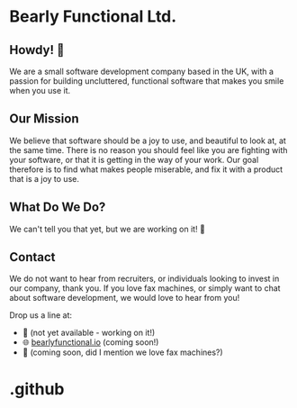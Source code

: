 # Bearly Functional Ltd.

## Howdy! 👋

We are a small software development company based in the UK, with a passion for building uncluttered, functional software that makes you smile when you use it.

## Our Mission

We believe that software should be a joy to use, and beautiful to look at, at the same time.
There is no reason you should feel like you are fighting with your software, or that it is getting in the way of your work.
Our goal therefore is to find what makes people miserable, and fix it with a product that is a joy to use.

## What Do We Do?

We can't tell you that yet, but we are working on it! 🤫

## Contact

We do not want to hear from recruiters, or individuals looking to invest in our company, thank you.
If you love fax machines, or simply want to chat about software development, we would love to hear from you!

Drop us a line at:

- 📧 (not yet available - working on it!)
- 🌐 [bearlyfunctional.io](https://bearlyfunctional.io) (coming soon!)
- 📠 (coming soon, did I mention we love fax machines?)

# .github

